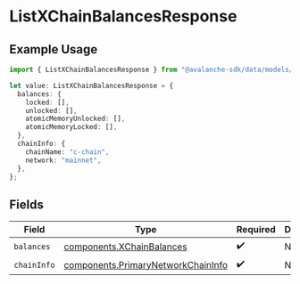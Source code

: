 # ListXChainBalancesResponse

## Example Usage

```typescript
import { ListXChainBalancesResponse } from "@avalanche-sdk/data/models/components";

let value: ListXChainBalancesResponse = {
  balances: {
    locked: [],
    unlocked: [],
    atomicMemoryUnlocked: [],
    atomicMemoryLocked: [],
  },
  chainInfo: {
    chainName: "c-chain",
    network: "mainnet",
  },
};
```

## Fields

| Field                                                                                    | Type                                                                                     | Required                                                                                 | Description                                                                              |
| ---------------------------------------------------------------------------------------- | ---------------------------------------------------------------------------------------- | ---------------------------------------------------------------------------------------- | ---------------------------------------------------------------------------------------- |
| `balances`                                                                               | [components.XChainBalances](../../models/components/xchainbalances.md)                   | :heavy_check_mark:                                                                       | N/A                                                                                      |
| `chainInfo`                                                                              | [components.PrimaryNetworkChainInfo](../../models/components/primarynetworkchaininfo.md) | :heavy_check_mark:                                                                       | N/A                                                                                      |